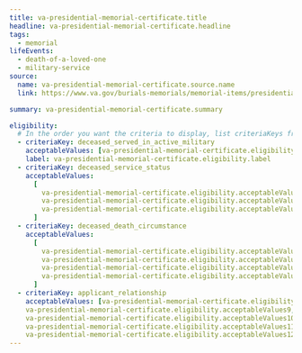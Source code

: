 ```yaml
---
title: va-presidential-memorial-certificate.title
headline: va-presidential-memorial-certificate.headline
tags:
  - memorial
lifeEvents:
  - death-of-a-loved-one
  - military-service
source:
  name: va-presidential-memorial-certificate.source.name
  link: https://www.va.gov/burials-memorials/memorial-items/presidential-memorial-certificates/

summary: va-presidential-memorial-certificate.summary

eligibility:
  # In the order you want the criteria to display, list criteriaKeys from the csv here, each followed by a comma-separated list of which values indicate eligibility for that criteria. Wrap individual values in quotes if they have inner commas.
  - criteriaKey: deceased_served_in_active_military
    acceptableValues: [va-presidential-memorial-certificate.eligibility.acceptableValues]
    label: va-presidential-memorial-certificate.eligibility.label
  - criteriaKey: deceased_service_status
    acceptableValues:
      [
        va-presidential-memorial-certificate.eligibility.acceptableValues1,
        va-presidential-memorial-certificate.eligibility.acceptableValues2,
        va-presidential-memorial-certificate.eligibility.acceptableValues3,
      ]
  - criteriaKey: deceased_death_circumstance
    acceptableValues:
      [
        va-presidential-memorial-certificate.eligibility.acceptableValues4,
        va-presidential-memorial-certificate.eligibility.acceptableValues5,
        va-presidential-memorial-certificate.eligibility.acceptableValues6,
        va-presidential-memorial-certificate.eligibility.acceptableValues7,
      ]
  - criteriaKey: applicant_relationship
    acceptableValues: [va-presidential-memorial-certificate.eligibility.acceptableValues8, 
    va-presidential-memorial-certificate.eligibility.acceptableValues9, 
    va-presidential-memorial-certificate.eligibility.acceptableValues10, 
    va-presidential-memorial-certificate.eligibility.acceptableValues11, 
    va-presidential-memorial-certificate.eligibility.acceptableValues12]
---
```

